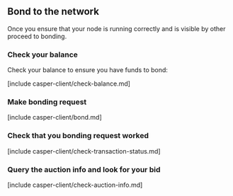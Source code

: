 ## Bond to the network

Once you ensure that your node is running correctly and is visible by other proceed to bonding.

### Check your balance

Check your balance to ensure you have funds to bond:

[comment]: <> ([include ../casper-client/check-balance.md])

[include casper-client/check-balance.md]

### Make bonding request

[comment]: <> ([include ../casper-client/bond.md])

[include casper-client/bond.md]

### Check that you bonding request worked

[include casper-client/check-transaction-status.md]

### Query the auction info and look for your bid

[include casper-client/check-auction-info.md]

